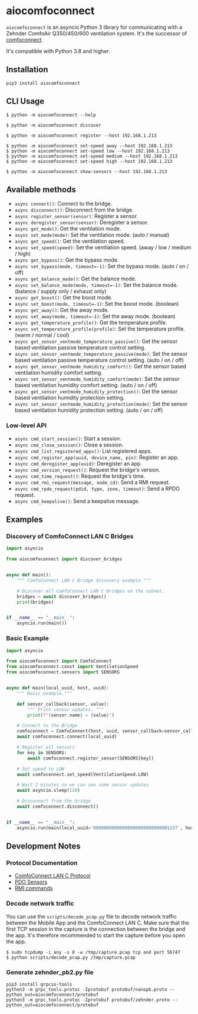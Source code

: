 # aiocomfoconnect

`aiocomfoconnect` is an asyncio Python 3 library for communicating with a Zehnder ComfoAir Q350/450/600 ventilation system. It's the successor of
[comfoconnect](https://github.com/michaelarnauts/comfoconnect).

It's compatible with Python 3.8 and higher.

## Installation

```shell
pip3 install aiocomfoconnect
```

## CLI Usage

```shell
$ python -m aiocomfoconnect --help

$ python -m aiocomfoconnect discover

$ python -m aiocomfoconnect register --host 192.168.1.213

$ python -m aiocomfoconnect set-speed away --host 192.168.1.213
$ python -m aiocomfoconnect set-speed low --host 192.168.1.213
$ python -m aiocomfoconnect set-speed medium --host 192.168.1.213
$ python -m aiocomfoconnect set-speed high --host 192.168.1.213

$ python -m aiocomfoconnect show-sensors --host 192.168.1.213
```

## Available methods

- `async connect()`: Connect to the bridge.
- `async disconnect()`: Disconnect from the bridge.
- `async register_sensor(sensor)`: Register a sensor.
- `async deregister_sensor(sensor)`: Deregister a sensor.
- `async get_mode()`: Get the ventilation mode.
- `async set_mode(mode)`: Set the ventilation mode. (auto / manual)
- `async get_speed()`: Get the ventilation speed.
- `async set_speed(speed)`: Set the ventilation speed. (away / low / medium / high)
- `async get_bypass()`: Get the bypass mode.
- `async set_bypass(mode, timeout=-1)`: Set the bypass mode. (auto / on / off)
- `async get_balance_mode()`: Get the balance mode.
- `async set_balance_mode(mode, timeout=-1)`: Set the balance mode. (balance / supply only / exhaust only)
- `async get_boost()`: Get the boost mode.
- `async set_boost(mode, timeout=-1)`: Set the boost mode. (boolean)
- `async get_away()`: Get the away mode.
- `async set_away(mode, timeout=-1)`: Set the away mode. (boolean)
- `async get_temperature_profile()`: Get the temperature profile.
- `async set_temperature_profile(profile)`: Set the temperature profile. (warm / normal / cool)
- `async get_sensor_ventmode_temperature_passive()`: Get the sensor based ventilation passive temperature control setting.
- `async set_sensor_ventmode_temperature_passive(mode)`: Set the sensor based ventilation passive temperature control setting. (auto / on / off)
- `async get_sensor_ventmode_humidity_comfort()`: Get the sensor based ventilation humidity comfort setting.
- `async set_sensor_ventmode_humidity_comfort(mode)`: Set the sensor based ventilation humidity comfort setting. (auto / on / off)
- `async get_sensor_ventmode_humidity_protection()`: Get the sensor based ventilation humidity protection setting.
- `async set_sensor_ventmode_humidity_protection(mode)`: Set the sensor based ventilation humidity protection setting. (auto / on / off)

### Low-level API

- `async cmd_start_session()`: Start a session.
- `async cmd_close_session()`: Close a session.
- `async cmd_list_registered_apps()`: List registered apps.
- `async cmd_register_app(uuid, device_name, pin)`: Register an app.
- `async cmd_deregister_app(uuid)`: Deregister an app.
- `async cmd_version_request()`: Request the bridge's version.
- `async cmd_time_request()`: Request the bridge's time.
- `async cmd_rmi_request(message, node_id)`: Send a RMI request.
- `async cmd_rpdo_request(pdid, type, zone, timeout)`: Send a RPDO request.
- `async cmd_keepalive()`: Send a keepalive message.

## Examples

### Discovery of ComfoConnect LAN C Bridges

```python
import asyncio

from aiocomfoconnect import discover_bridges


async def main():
    """ ComfoConnect LAN C Bridge discovery example."""

    # Discover all ComfoConnect LAN C Bridges on the subnet.
    bridges = await discover_bridges()
    print(bridges)


if __name__ == "__main__":
    asyncio.run(main())
```

### Basic Example

```python
import asyncio

from aiocomfoconnect import ComfoConnect
from aiocomfoconnect.const import VentilationSpeed
from aiocomfoconnect.sensors import SENSORS


async def main(local_uuid, host, uuid):
    """ Basic example."""

    def sensor_callback(sensor, value):
        """ Print sensor updates. """
        print(f"{sensor.name} = {value}")

    # Connect to the Bridge
    comfoconnect = ComfoConnect(host, uuid, sensor_callback=sensor_callback)
    await comfoconnect.connect(local_uuid)

    # Register all sensors
    for key in SENSORS:
        await comfoconnect.register_sensor(SENSORS[key])

    # Set speed to LOW
    await comfoconnect.set_speed(VentilationSpeed.LOW)

    # Wait 2 minutes so we can see some sensor updates
    await asyncio.sleep(120)

    # Disconnect from the bridge
    await comfoconnect.disconnect()


if __name__ == "__main__":
    asyncio.run(main(local_uuid='00000000000000000000000000001337', host='192.168.1.20', uuid='00000000000000000000000000000055'))  # Replace with your bridge's IP and UUID
```

## Development Notes

### Protocol Documentation

- [ComfoConnect LAN C Protocol](docs/PROTOCOL.md)
- [PDO Sensors](docs/PROTOCOL-PDO.md)
- [RMI commands](docs/PROTOCOL-RMI.md)

### Decode network traffic

You can use the `scripts/decode_pcap.py` file to decode network traffic between the Mobile App and the ComfoConnect LAN C. 
Make sure that the first TCP session in the capture is the connection between the bridge and the app. It's therefore recommended to start the capture before you open the app.

```shell
$ sudo tcpdump -i any -s 0 -w /tmp/capture.pcap tcp and port 56747
$ python scripts/decode_pcap.py /tmp/capture.pcap
```

### Generate zehnder_pb2.py file

```shell
pip3 install grpcio-tools
python3 -m grpc_tools.protoc -Iprotobuf protobuf/nanopb.proto --python_out=aiocomfoconnect/protobuf
python3 -m grpc_tools.protoc -Iprotobuf protobuf/zehnder.proto --python_out=aiocomfoconnect/protobuf
```
